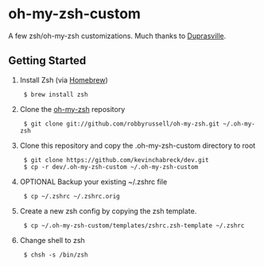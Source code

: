 oh-my-zsh-custom
================

A few zsh/oh-my-zsh customizations. Much thanks to [Duprasville](https://github.com/duprasville/oh-my-zsh-custom).

Getting Started
---------------

1. Install Zsh (via [Homebrew](http://brew.sh/))

		$ brew install zsh

2. Clone the [oh-my-zsh](https://github.com/robbyrussell/oh-my-zsh) repository

        $ git clone git://github.com/robbyrussell/oh-my-zsh.git ~/.oh-my-zsh
        
3. Clone this repository and copy the .oh-my-zsh-custom directory to root

		$ git clone https://github.com/kevinchabreck/dev.git
        $ cp -r dev/.oh-my-zsh-custom ~/.oh-my-zsh-custom

4. OPTIONAL Backup your existing ~/.zshrc file

        $ cp ~/.zshrc ~/.zshrc.orig

5. Create a new zsh config by copying the zsh template.

        $ cp ~/.oh-my-zsh-custom/templates/zshrc.zsh-template ~/.zshrc
        
7. Change shell to zsh

        $ chsh -s /bin/zsh
